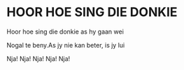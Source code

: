 # HOOR HOE SING DIE DONKIE

Hoor hoe sing die donkie as hy gaan wei

Nogal te beny.As jy nie kan beter, is jy lui

Nja! Nja! Nja! Nja! Nja!

